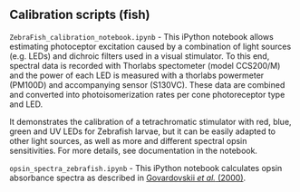 ## Calibration scripts (fish)

`ZebraFish_calibration_notebook.ipynb` - This iPython notebook allows estimating photoceptor excitation caused by a combination of light sources (e.g. LEDs) and dichroic filters used in a visual stimulator. To this end, spectral data is recorded with Thorlabs spectometer (model CCS200/M) and the power of each LED is measured with a thorlabs powermeter (PM100D) and accompanying sensor (S130VC). These data are combined and converted into photoisomerization rates per cone photoreceptor type and LED.

It demonstrates the calibration of a tetrachromatic stimulator with red, blue, green and UV LEDs for Zebrafish larvae, but it can be easily adapted to other light sources, as well as more and different spectral opsin sensitivities. For more details, see documentation in the notebook.

`opsin_spectra_zebrafish.ipynb` - This iPython notebook calculates opsin absorbance spectra as described in [Govardovskii *et al.* (2000)](https://www.cambridge.org/core/journals/visual-neuroscience/article/in-search-of-the-visual-pigment-template/A4738E821720092B7F5A233C4AB4962B).
